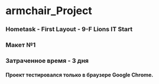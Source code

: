 # armchair_Project
### Hometask - First Layout - 9-F Lions IT Start
### Макет №1
### Затраченное время - 3 дня
#### Проект тестировался только в браузере Google Chrome.  
